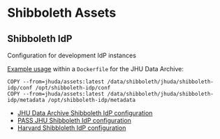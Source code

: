 # Shibboleth Assets

## Shibboleth IdP
Configuration for development IdP instances

[Example usage](https://github.com/jhu-sheridan-libraries/jhuda-docker-idp/blob/master/Dockerfile) within a `Dockerfile` for the JHU Data Archive:
```
COPY --from=jhuda/assets:latest /data/shibboleth/jhuda/shibboleth-idp/conf /opt/shibboleth-idp/conf
COPY --from=jhuda/assets:latest /data/shibboleth/jhuda/shibboleth-idp/metadata /opt/shibboleth-idp/metadata
```

* [JHU Data Archive Shibboleth IdP configuration](jhuda/)
* [PASS JHU Shibboleth IdP configuration](pass/jhu)
* [Harvard Shibbloleth IdP configuration](pass/harvard)
